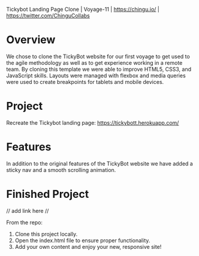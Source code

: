 Tickybot Landing Page Clone | Voyage-11 | https://chingu.io/ | https://twitter.com/ChinguCollabs

# Overview
We chose to clone the TickyBot website for our first voyage to get used to the agile methodology as well as to get experience working in a remote team. By cloning this template we were able to improve HTML5, CSS3, and JavaScript skills. Layouts were managed with flexbox and media queries were used to create breakpoints for tablets and mobile devices.

# Project
Recreate the Tickybot landing page: https://tickybott.herokuapp.com/

# Features
In addition to the original features of the TickyBot website we have added a sticky nav and a smooth scrolling animation.

# Finished Project
// add link here //

From the repo:

  1. Clone this project locally.
  2. Open the index.html file to ensure proper functionality.
  3. Add your own content and enjoy your new, responsive site!



